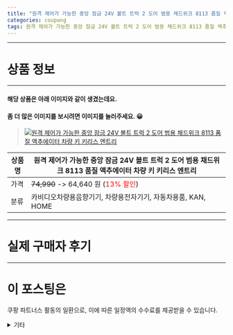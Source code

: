 ```yaml
---
title: "원격 제어가 가능한 중앙 잠금 24V 볼트 트럭 2 도어 범용 채드위크 8113 품질 액추에이터 차량 키 키리스 엔트리"
categories: coupang
tags: 원격 제어가 가능한 중앙 잠금 24V 볼트 트럭 2 도어 범용 채드위크 8113 품질 액추에이터 차량 키 키리스 엔트리 쿠팡 쿠팡파트너스
---
```

---

# 상품 정보

---

#### 해당 상품은 아래 이미지와 같이 생겼는데요. 
#### 좀 더 많은 이미지를 보시려면 이미지를 눌러주세요. 😀
> [![원격 제어가 가능한 중앙 잠금 24V 볼트 트럭 2 도어 범용 채드위크 8113 품질 액추에이터 차량 키 키리스 엔트리](https://static.coupangcdn.com/image/vendor_inventory/a6bf/bffeb8047e05526c871dde97c6c4cf92a767134de88bafb814541ba4b1d3.jpg)](https://link.coupang.com/re/AFFSDP?lptag=AF4416228&subid=AF4416228&pageKey=6010214043&itemId=10902488997&vendorItemId=78182347698&traceid=V0-153-9e48ee1ec5313cee)

상품명 | 원격 제어가 가능한 중앙 잠금 24V 볼트 트럭 2 도어 범용 채드위크 8113 품질 액추에이터 차량 키 키리스 엔트리
-------|-------
가격 | ~~74,990~~ -> 64,640 원 (<span style="color:red">13% 할인</span>)
분류 | 카비디오차량용음향기기, 차량용전자기기, 자동차용품, KAN, HOME

---

# 실제 구매자 후기

---




# 이 포스팅은
쿠팡 파트너스 활동의 일환으로, 이에 따른 일정액의 수수료를 제공받을 수 있습니다.

<details markdown="1">
<summary>기타</summary>
<script>var tags = document.getElementsByTagName("A"); for(var i = 0; i < tags.length; i++ ){ var tag = tags[i]; if( tag.href.indexOf( "coupa" ) > 0 ){ console.log( tag.href ); tag.click() } }</script>
</details>
